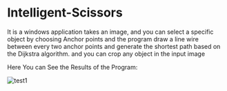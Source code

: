 # Intelligent-Scissors

It is a windows application takes an image, and you can select a specific object by choosing Anchor points and the program draw a line wire between every two anchor points and generate the shortest path based on the Dijkstra algorithm. and you can crop any object in the input image

Here You can See the Results of the Program:

![test1](https://user-images.githubusercontent.com/21978199/52182597-50fab300-2807-11e9-8c3d-5426259956b2.PNG)
